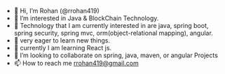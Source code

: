 - 👋 Hi, I’m Rohan (@rrohan419)
- 👀 I’m interested in Java & BlockChain Technology.
- 🌱 Technology that I am currently interested in are java, spring boot, spring security, spring mvc, orm(object-relational mapping), angular.
- 🌱 very eager to learn new things.
- 🌱 currently I am learning React js.
- 💞️ I’m looking to collaborate on spring, java, maven, or angular Projects
- 📫 How to reach me rrohan419@gmail.com

<!---
rrohan419/rrohan419 is a ✨ special ✨ repository because its `README.md` (this file) appears on your GitHub profile.
You can click the Preview link to take a look at your changes.
--->
